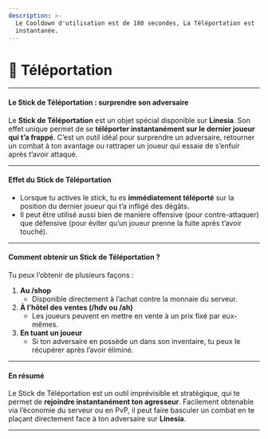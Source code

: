 ```yaml
---
description: >-
  Le Cooldown d'utilisation est de 180 secondes, La Téléportation est
  instantanée.
---
```


# 🔵 Téléportation

***

#### Le Stick de Téléportation : surprendre son adversaire

Le **Stick de Téléportation** est un objet spécial disponible sur **Linesia**. Son effet unique permet de se **téléporter instantanément sur le dernier joueur qui t’a frappé**. C’est un outil idéal pour surprendre un adversaire, retourner un combat à ton avantage ou rattraper un joueur qui essaie de s’enfuir après t’avoir attaqué.

***

#### Effet du Stick de Téléportation

* Lorsque tu actives le stick, tu es **immédiatement téléporté** sur la position du dernier joueur qui t’a infligé des dégâts.
* Il peut être utilisé aussi bien de manière offensive (pour contre-attaquer) que défensive (pour éviter qu’un joueur prenne la fuite après t’avoir touché).

***

#### Comment obtenir un Stick de Téléportation ?

Tu peux l’obtenir de plusieurs façons :

1. **Au /shop**
   * Disponible directement à l’achat contre la monnaie du serveur.
2. **À l’hôtel des ventes (/hdv ou /ah)**
   * Les joueurs peuvent en mettre en vente à un prix fixé par eux-mêmes.
3. **En tuant un joueur**
   * Si ton adversaire en possède un dans son inventaire, tu peux le récupérer après l’avoir éliminé.

***

#### En résumé

Le Stick de Téléportation est un outil imprévisible et stratégique, qui te permet de **rejoindre instantanément ton agresseur**. Facilement obtenable via l’économie du serveur ou en PvP, il peut faire basculer un combat en te plaçant directement face à ton adversaire sur **Linesia**.

***
